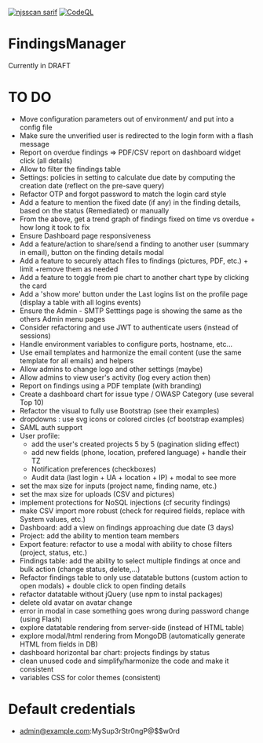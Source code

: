 [![njsscan sarif](https://github.com/ob1lan/FindingsManager/actions/workflows/njsscan.yml/badge.svg)](https://github.com/ob1lan/FindingsManager/actions/workflows/njsscan.yml) [![CodeQL](https://github.com/ob1lan/FindingsManager/actions/workflows/codeql.yml/badge.svg)](https://github.com/ob1lan/FindingsManager/actions/workflows/codeql.yml)
# FindingsManager
Currently in DRAFT
# TO DO
- Move configuration parameters out of environment/ and put into a config file
- Make sure the unverified user is redirected to the login form with a flash message
- Report on overdue findings => PDF/CSV report on dashboard widget click (all details)
- Allow to filter the findings table
- Settings: policies in setting to calculate due date by computing the creation date (reflect on the pre-save query)
- Refactor OTP and forgot password to match the login card style
- Add a feature to mention the fixed date (if any) in the finding details, based on the status (Remediated) or manually
- From the above, get a trend graph of findings fixed on time vs overdue + how long it took to fix
- Ensure Dashboard page responsiveness
- Add a feature/action to share/send a finding to another user (summary in email), button on the finding details modal
- Add a feature to securely attach files to findings (pictures, PDF, etc.) + limit +remove them as needed
- Add a feature to toggle from pie chart to another chart type by clicking the card
- Add a 'show more' button under the Last logins list on the profile page (display a table with all logins events)
- Ensure the Admin - SMTP Setttings page is showing the same as the others Admin menu pages
- Consider refactoring and use JWT to authenticate users (instead of sessions)
- Handle environment variables to configure ports, hostname, etc...
- Use email templates and harmonize the email content (use the same template for all emails) and helpers
- Allow admins to change logo and other settings (maybe)
- Allow admins to view user's activity (log every action then)
- Report on findings using a PDF template (with branding)
- Create a dashboard chart for issue type / OWASP Category (use several Top 10)
- Refactor the visual to fully use Bootstrap (see their examples)
- dropdowns : use svg icons or colored circles (cf bootstrap examples)
- SAML auth support
- User profile:
    - add the user's created projects 5 by 5 (pagination sliding effect)
    - add new fields (phone, location, prefered language) + handle their TZ 
    - Notification preferences (checkboxes)
    - Audit data (last login + UA + location + IP) + modal to see more
- set the max size for inputs (project name, finding name, etc.)
- set the max size for uploads (CSV and pictures)
- implement protections for NoSQL injections (cf security findings)
- make CSV import more robust (check for required fields, replace with System values, etc.)
- Dashboard: add a view on findings approaching due date (3 days)
- Project: add the ability to mention team members
- Export feature: refactor to use a modal with ability to chose filters (project, status, etc.)
- Findings table: add the ability to select multiple findings at once and bulk action (change status, delete,...)
- Refactor findings table to only use datatable buttons (custom action to open modals) + double click to open finding details
- refactor datatable without jQuery (use npm to instal packages)
- delete old avatar on avatar change
- error in modal in case something goes wrong during password change (using Flash)
- explore datatable rendering from server-side (instead of HTML table)
- explore modal/html rendering from MongoDB (automatically generate HTML from fields in DB)
- dashboard horizontal bar chart: projects findings by status
- clean unused code and simplify/harmonize the code and make it consistent
- variables CSS for color themes (consistent)

# Default credentials
- admin@example.com:MySup3rStr0ngP@$$w0rd